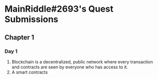 # MainRiddle#2693's Quest Submissions

## Chapter 1

### Day 1

1. Blockchain is a decentralized, public network where every transaction and contracts are seen by everyone who has access to it.
2. A smart contracts 


